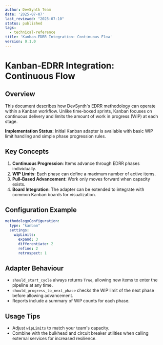```yaml
---
author: DevSynth Team
date: '2025-07-07'
last_reviewed: "2025-07-10"
status: published
tags:
  - technical-reference
title: 'Kanban-EDRR Integration: Continuous Flow'
version: 0.1.0
---
```


# Kanban-EDRR Integration: Continuous Flow

## Overview

This document describes how DevSynth's EDRR methodology can operate within a
Kanban workflow. Unlike time-boxed sprints, Kanban focuses on continuous delivery
and limits the amount of work in progress (WIP) at each stage.

**Implementation Status:** Initial Kanban adapter is available with basic WIP
limit handling and simple phase progression rules.

## Key Concepts

1. **Continuous Progression**: Items advance through EDRR phases individually.
2. **WIP Limits**: Each phase can define a maximum number of active items.
3. **Pull-Based Advancement**: Work only moves forward when capacity exists.
4. **Board Integration**: The adapter can be extended to integrate with common
   Kanban boards for visualization.

## Configuration Example

```yaml
methodologyConfiguration:
  type: "kanban"
  settings:
    wipLimits:
      expand: 3
      differentiate: 2
      refine: 2
      retrospect: 1
```

## Adapter Behaviour

- `should_start_cycle` always returns `True`, allowing new items to enter the
  pipeline at any time.
- `should_progress_to_next_phase` checks the WIP limit of the next phase before
  allowing advancement.
- Reports include a summary of WIP counts for each phase.

## Usage Tips

- Adjust `wipLimits` to match your team's capacity.
- Combine with the bulkhead and circuit breaker utilities when calling external
  services for increased resilience.
